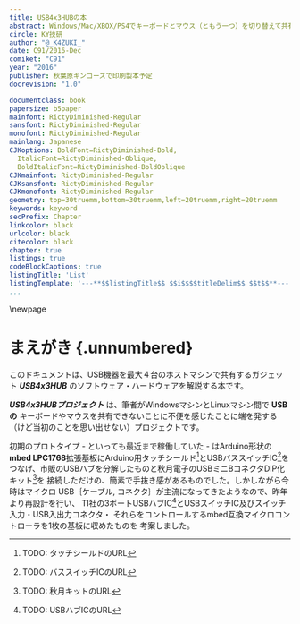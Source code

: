 ```yaml
---
title: USB4x3HUBの本
abstract: Windows/Mac/XBOX/PS4でキーボードとマウス（ともう一つ）を切り替えて共有できる基板
circle: KY技研
author: "@_K4ZUKI_"
date: C91/2016-Dec
comiket: "C91"
year: "2016"
publisher: 秋葉原キンコーズで印刷製本予定
docrevision: "1.0"

documentclass: book
papersize: b5paper
mainfont: RictyDiminished-Regular
sansfont: RictyDiminished-Regular
monofont: RictyDiminished-Regular
mainlang: Japanese
CJKoptions: BoldFont=RictyDiminished-Bold,
  ItalicFont=RictyDiminished-Oblique,
  BoldItalicFont=RictyDiminished-BoldOblique
CJKmainfont: RictyDiminished-Regular
CJKsansfont: RictyDiminished-Regular
CJKmonofont: RictyDiminished-Regular
geometry: top=30truemm,bottom=30truemm,left=20truemm,right=20truemm
keywords: keyword
secPrefix: Chapter
linkcolor: black
urlcolor: black
citecolor: black
chapter: true
listings: true
codeBlockCaptions: true
listingTitle: 'List'
listingTemplate: '---**$$listingTitle$$ $$i$$$$titleDelim$$ $$t$$**---'
...
```


\newpage
# まえがき {.unnumbered}
このドキュメントは、USB機器を最大４台のホストマシンで共有するガジェット
_**USB4x3HUB**_ のソフトウェア・ハードウェアを解説する本です。

_**USB4x3HUBプロジェクト**_ は、筆者がWindowsマシンとLinuxマシン間で **USBの**
キーボードやマウスを共有できないことに不便を感じたことに端を発する
（けど当初のことを思い出せない）プロジェクトです。

初期のプロトタイプ - といっても最近まで稼働していた - はArduino形状の**mbed
 LPC1768**拡張基板にArduino用タッチシールド[^001]とUSBバススイッチIC[^002]を
つなげ、市販のUSBハブを分解したものと秋月電子のUSBミニBコネクタDIP化キット[^004]を
接続しただけの、簡素で手抜き感があるものでした。しかしながら今時はマイクロ
USB｛ケーブル, コネクタ｝が主流になってきたようなので、昨年より再設計を行い、
TI社の3ポートUSBハブIC[^003]とUSBスイッチIC及びスイッチ入力・USB入出力コネクタ・
それらをコントロールするmbed互換マイクロコントローラを1枚の基板に収めたものを
考案しました。

<!--  -->
[^001]: TODO: タッチシールドのURL
[^002]: TODO: バススイッチICのURL
[^003]: TODO: USBハブICのURL
[^004]: TODO: 秋月キットのURL
